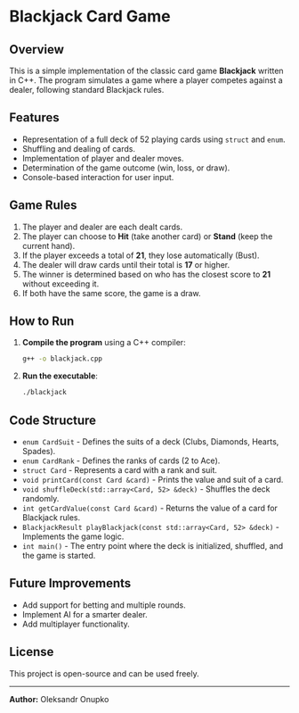 # Blackjack Card Game

## Overview
This is a simple implementation of the classic card game **Blackjack** written in C++. The program simulates a game where a player competes against a dealer, following standard Blackjack rules.

## Features
- Representation of a full deck of 52 playing cards using `struct` and `enum`.
- Shuffling and dealing of cards.
- Implementation of player and dealer moves.
- Determination of the game outcome (win, loss, or draw).
- Console-based interaction for user input.

## Game Rules
1. The player and dealer are each dealt cards.
2. The player can choose to **Hit** (take another card) or **Stand** (keep the current hand).
3. If the player exceeds a total of **21**, they lose automatically (Bust).
4. The dealer will draw cards until their total is **17** or higher.
5. The winner is determined based on who has the closest score to **21** without exceeding it.
6. If both have the same score, the game is a draw.

## How to Run
1. **Compile the program** using a C++ compiler:
   ```sh
   g++ -o blackjack.cpp
   ```
2. **Run the executable**:
   ```sh
   ./blackjack
   ```

## Code Structure
- `enum CardSuit` - Defines the suits of a deck (Clubs, Diamonds, Hearts, Spades).
- `enum CardRank` - Defines the ranks of cards (2 to Ace).
- `struct Card` - Represents a card with a rank and suit.
- `void printCard(const Card &card)` - Prints the value and suit of a card.
- `void shuffleDeck(std::array<Card, 52> &deck)` - Shuffles the deck randomly.
- `int getCardValue(const Card &card)` - Returns the value of a card for Blackjack rules.
- `BlackjackResult playBlackjack(const std::array<Card, 52> &deck)` - Implements the game logic.
- `int main()` - The entry point where the deck is initialized, shuffled, and the game is started.

## Future Improvements
- Add support for betting and multiple rounds.
- Implement AI for a smarter dealer.
- Add multiplayer functionality.

## License
This project is open-source and can be used freely.

---
**Author:** Oleksandr Onupko
